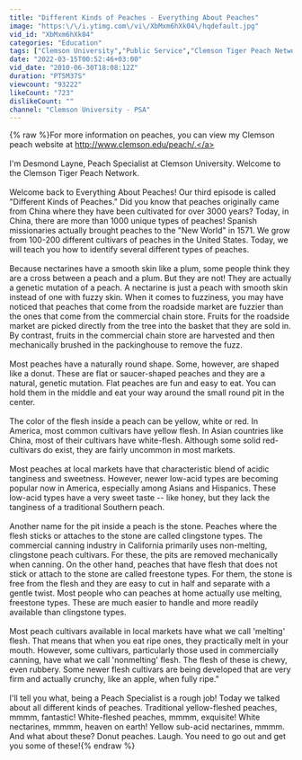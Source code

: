 ```yaml
---
title: "Different Kinds of Peaches - Everything About Peaches"
image: "https:\/\/i.ytimg.com\/vi\/XbMxm6hXk04\/hqdefault.jpg"
vid_id: "XbMxm6hXk04"
categories: "Education"
tags: ["Clemson University","Public Service","Clemson Tiger Peach Network"]
date: "2022-03-15T00:52:46+03:00"
vid_date: "2010-06-30T18:08:12Z"
duration: "PT5M37S"
viewcount: "93222"
likeCount: "723"
dislikeCount: ""
channel: "Clemson University - PSA"
---
```

{% raw %}For more information on peaches, you can view my Clemson peach website at <a rel="nofollow" target="blank" href="http://www.clemson.edu/peach/.">http://www.clemson.edu/peach/.</a><br /><br />I'm Desmond Layne, Peach Specialist at Clemson University.  Welcome to the Clemson Tiger Peach Network.<br /><br />Welcome back to Everything About Peaches!  Our third episode is called   &quot;Different Kinds of Peaches.&quot;  Did you know that peaches originally came from China where they have been cultivated for over 3000 years?  Today, in China, there are more than 1000 unique types of peaches!  Spanish missionaries actually brought peaches to the &quot;New World&quot; in 1571. We grow from 100-200 different cultivars of peaches in the United States.  Today, we will teach you how to identify several different types of peaches.<br /><br />Because nectarines have a smooth skin like a plum, some people think they are a cross between a peach and a plum. But they are not!  They are actually a genetic mutation of a peach.  A nectarine is just a peach with smooth skin instead of one with fuzzy skin. When it comes to fuzziness, you may have noticed that peaches that come from the roadside market are fuzzier than the ones that come from the commercial chain store.  Fruits for the roadside market are picked directly from the tree into the basket that they are sold in.  By contrast, fruits in the commercial chain store are harvested and then mechanically brushed in the packinghouse to remove the fuzz.<br /><br />Most peaches have a naturally round shape.  Some, however, are shaped like a donut.  These are flat or saucer-shaped peaches and they are a natural, genetic mutation.  Flat peaches are fun and easy to eat.  You can hold them in the middle and eat your way around the small round pit in the center.<br /><br />The color of the flesh inside a peach can be yellow, white or red. In America, most common cultivars have yellow flesh.  In Asian countries like China, most of their cultivars have white-flesh.  Although some solid red-cultivars do exist, they are fairly uncommon in most markets.<br /><br />Most peaches at local markets have that characteristic blend of acidic tanginess and sweetness.  However, newer low-acid types are becoming popular now in America, especially among Asians and Hispanics.  These low-acid types have a very sweet taste -- like honey, but they lack the tanginess of a traditional Southern peach.  <br /><br />Another name for the pit inside a peach is the stone.  Peaches where the flesh sticks or attaches to the stone are called clingstone types. The commercial canning industry in California primarily uses non-melting, clingstone peach cultivars.  For these, the pits are removed mechanically when canning.  On the other hand, peaches that have flesh that does not stick or attach to the stone are called freestone types.  For them, the stone is free from the flesh and they are easy to cut in half and separate with a gentle twist.  Most people who can peaches at home actually use melting, freestone types.  These are much easier to handle and more readily available than clingstone types.<br /><br />Most peach cultivars available in local markets have what we call 'melting' flesh.  That means that when you eat ripe ones, they practically melt in your mouth.  However, some cultivars, particularly those used in commercially canning, have what we call 'nonmelting' flesh.  The flesh of these is chewy, even rubbery. Some newer flesh cultivars are being developed that are very firm and actually crunchy, like an apple, when fully ripe.&quot;  <br /><br />I'll tell you what, being a Peach Specialist is a rough job!  Today we talked about all different kinds of peaches.  Traditional yellow-fleshed peaches, mmmm, fantastic!  White-fleshed peaches, mmmm, exquisite!  White nectarines, mmmm, heaven on earth!  Yellow sub-acid nectarines, mmmm.  And what about these?  Donut peaches.  Laugh.  You need to go out and get you some of these!{% endraw %}
